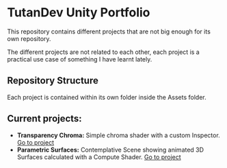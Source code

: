 # TutanDev Unity Portfolio

This repository contains different projects that are not big enough for its own repository.

The different projects are not related to each other, each project is a practical use case of something I have learnt lately.

## Repository Structure

Each project is contained within its own folder inside the Assets folder.

## Current projects:
  - **Transparency Chroma:** Simple chroma shader with a custom Inspector. [Go to project](https://github.com/TutanDev/UnityPortfolio/tree/master/UnityProject/Assets/TransparentChromaShader)
- **Parametric Surfaces:** Contemplative Scene showing animated 3D Surfaces calculated with a Compute Shader. [Go to project](https://github.com/TutanDev/UnityPortfolio/tree/master/UnityProject/Assets/ParametricSurfaces)
